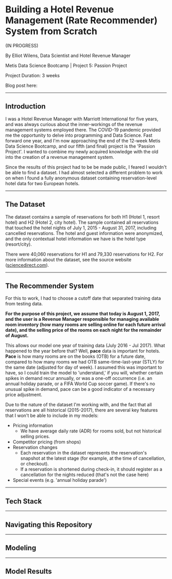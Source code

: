 # Building a Hotel Revenue Management (Rate Recommender) System from Scratch

(IN PROGRESS)

By Elliot Wilens, Data Scientist and Hotel Revenue Manager

Metis Data Science Bootcamp | Project 5: Passion Project

Project Duration: 3 weeks

Blog post here: 

___
## Introduction

I was a Hotel Revenue Manager with Marriott International for five years, and was always curious about the inner-workings of the revenue management systems employed there. The COVID-19 pandemic provided me the opportunity to delve into programming and Data Science. Fast forward one year, and I'm now approaching the end of the 12-week Metis Data Science Bootcamp, and our fifth (and final) project is the 'Passion Project'. I wanted to combine my newly acquired knowledge with the old into the creation of a revenue management system.

Since the results of this project had to be be made public, I feared I wouldn't be able to find a dataset. I had almost selected a different problem to work on when I found a fully anonymous dataset containing reservation-level hotel data for two European hotels.
___
## The Dataset

The dataset contains a sample of reservations for both H1 (Hotel 1, resort hotel) and H2 (Hotel 2, city hotel). The sample contained all reservations that touched the hotel nights of July 1, 2015 - August 31, 2017, including cancelled reservations. The hotel and guest information were anonymized, and the only contextual hotel information we have is the hotel type (resort/city).

There were 40,060 reservations for H1 and 79,330 reservations for H2. For more information about the dataset, see the source website ([sciencedirect.com](https://www.sciencedirect.com/science/article/pii/S2352340918315191)).

___
## The Recommender System

For this to work, I had to choose a cutoff date that separated training data from testing data.

**For the purpose of this project, we assume that today is August 1, 2017, and the user is a Revenue Manager responsible for managing available room inventory (how many rooms are selling online for each future arrival date), and the selling price of the rooms on each night for the remainder of August.**

This allows our model one year of training data (July 2016 - Jul 2017). What happened to the year before that? Well, **pace** data is important for hotels. **Pace** is how many rooms are on the books (OTB) for a future date, compared to how many rooms we had OTB same-time-last-year (STLY) for the same date (adjusted for day of week). I assumed this was important to have, so I could train the model to 'understand,' if you will, whether certain spikes in demand recur annually, or was a one-off occurrence (i.e. an annual holiday parade, or a FIFA World Cup soccer game). If there's no unusual spike in demand, pace can be a good indicator of a necessary price adjustment.

Due to the nature of the dataset I'm working with, and the fact that all reservations are all historical (2015-2017), there are several key features that I won't be able to include in my models:
* Pricing information
  * We have average daily rate (ADR) for rooms sold, but not historical selling prices.
* Competitor pricing (from shops)
* Reservation changes
  * Each reservation in the dataset represents the reservation's snapshot at the latest stage (for example, at the time of cancellation, or checkout).
  * If a reservation is shortened during check-in, it should register as a cancellation for the nights reduced (that's not the case here)
* Special events (e.g. 'annual holiday parade')
___
## Tech Stack


___
## Navigating this Repository


___
## Modeling


___
## Model Results
